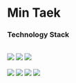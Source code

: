 <h1> Min Taek </h1>

<h3> Technology Stack </h3>
<br>
  <img src="https://img.shields.io/badge/Java-3776AB?style=flat&logo=Java&logoColor=white" border="0"/>
  <img src="https://img.shields.io/badge/C-A8B9CC?style=flat&logo=C&logoColor=white" border="0"/>
  <img src="https://img.shields.io/badge/Python-3776AB?style=flat&logo=Python&logoColor=white"/>
</br>
<br>
  <img src="https://img.shields.io/badge/Spring Boot-6DB33F?style=flat&logo=Spring Boot&logoColor=white"/>
  <img src="https://img.shields.io/badge/MySQL-4479A1?style=flat&logo=MySQL&logoColor=white"/>
  <img src="https://img.shields.io/badge/Git-F05032?style=flat&logo=Git&logoColor=white"/>
  <img src="https://img.shields.io/badge/GitHub-181717?style=flat&logo=GitHub&logoColor=white"/>
</br>
</p>
